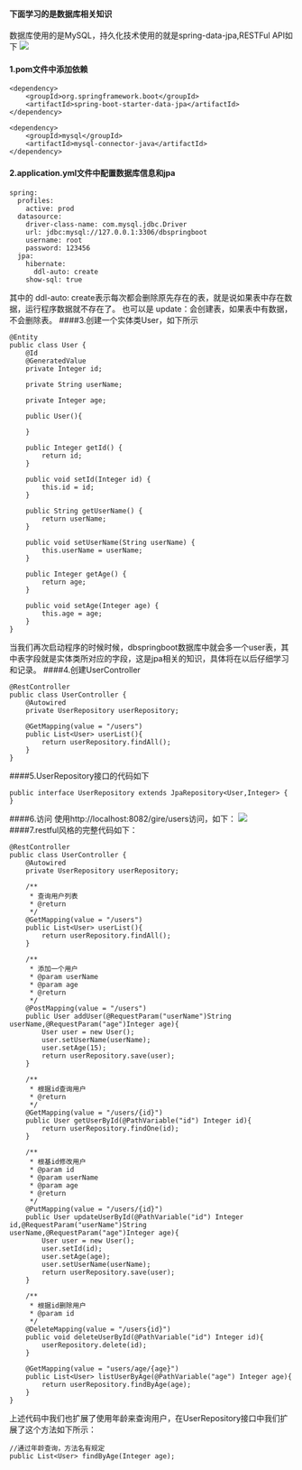 #### 下面学习的是数据库相关知识
数据库使用的是MySQL，持久化技术使用的就是spring-data-jpa,RESTFul API如下
![](https://i.imgur.com/x2JhG2P.png)
#### 1.pom文件中添加依赖

	<dependency>
		<groupId>org.springframework.boot</groupId>
		<artifactId>spring-boot-starter-data-jpa</artifactId>
	</dependency>
	
	<dependency>
		<groupId>mysql</groupId>
		<artifactId>mysql-connector-java</artifactId>
	</dependency>
#### 2.application.yml文件中配置数据库信息和jpa
	
	spring:
	  profiles:
	    active: prod
	  datasource:
	    driver-class-name: com.mysql.jdbc.Driver
	    url: jdbc:mysql://127.0.0.1:3306/dbspringboot
	    username: root
	    password: 123456
	  jpa:
	    hibernate:
	      ddl-auto: create
	    show-sql: true
其中的 ddl-auto: create表示每次都会删除原先存在的表，就是说如果表中存在数据，运行程序数据就不存在了。
也可以是 update：会创建表，如果表中有数据，不会删除表。
####3.创建一个实体类User，如下所示

	@Entity
	public class User {
	    @Id
	    @GeneratedValue
	    private Integer id;
	
	    private String userName;
	
	    private Integer age;
	
	    public User(){
	
	    }
	
	    public Integer getId() {
	        return id;
	    }
	
	    public void setId(Integer id) {
	        this.id = id;
	    }
	
	    public String getUserName() {
	        return userName;
	    }
	
	    public void setUserName(String userName) {
	        this.userName = userName;
	    }
	
	    public Integer getAge() {
	        return age;
	    }
	
	    public void setAge(Integer age) {
	        this.age = age;
	    }
	}
当我们再次启动程序的时候时候，dbspringboot数据库中就会多一个user表，其中表字段就是实体类所对应的字段，这是jpa相关的知识，具体将在以后仔细学习和记录。
####4.创建UserController

	@RestController
	public class UserController {
	    @Autowired
	    private UserRepository userRepository;
	
	    @GetMapping(value = "/users")
	    public List<User> userList(){
	        return userRepository.findAll();
	    }
	}
####5.UserRepository接口的代码如下

	public interface UserRepository extends JpaRepository<User,Integer> {
	}
####6.访问
使用http://localhost:8082/gire/users访问，如下：
![](https://i.imgur.com/nD51Mz6.png)
####7.restful风格的完整代码如下：

	@RestController
	public class UserController {
	    @Autowired
	    private UserRepository userRepository;
	
	    /**
	     * 查询用户列表
	     * @return
	     */
	    @GetMapping(value = "/users")
	    public List<User> userList(){
	        return userRepository.findAll();
	    }
	
	    /**
	     * 添加一个用户
	     * @param userName
	     * @param age
	     * @return
	     */
	    @PostMapping(value = "/users")
	    public User addUser(@RequestParam("userName")String userName,@RequestParam("age")Integer age){
	        User user = new User();
	        user.setUserName(userName);
	        user.setAge(15);
	        return userRepository.save(user);
	    }
	
	    /**
	     * 根据id查询用户
	     * @return
	     */
	    @GetMapping(value = "/users/{id}")
	    public User getUserById(@PathVariable("id") Integer id){
	        return userRepository.findOne(id);
	    }
	
	    /**
	     * 根基id修改用户
	     * @param id
	     * @param userName
	     * @param age
	     * @return
	     */
	    @PutMapping(value = "/users/{id}")
	    public User updateUserById(@PathVariable("id") Integer id,@RequestParam("userName")String userName,@RequestParam("age")Integer age){
	        User user = new User();
	        user.setId(id);
	        user.setAge(age);
	        user.setUserName(userName);
	        return userRepository.save(user);
	    }
	
	    /**
	     * 根据id删除用户
	     * @param id
	     */
	    @DeleteMapping(value = "/users{id}")
	    public void deleteUserById(@PathVariable("id") Integer id){
	        userRepository.delete(id);
	    }
	
	    @GetMapping(value = "users/age/{age}")
	    public List<User> listUserByAge(@PathVariable("age") Integer age){
	        return userRepository.findByAge(age);
	    }
	}
上述代码中我们也扩展了使用年龄来查询用户，在UserRepository接口中我们扩展了这个方法如下所示：

	//通过年龄查询，方法名有规定
    public List<User> findByAge(Integer age);
